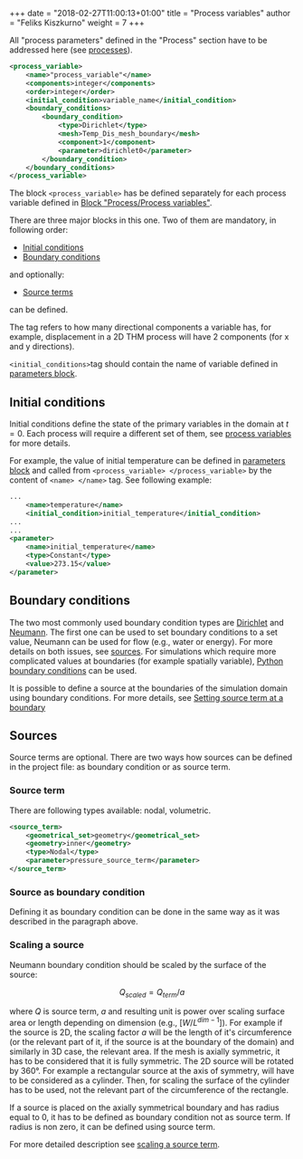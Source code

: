 +++
date = "2018-02-27T11:00:13+01:00"
title = "Process variables"
author = "Feliks Kiszkurno"
weight = 7
+++

All "process parameters" defined in the "Process" section have to be addressed here (see [processes](/docs/userguide/blocks/processes/)).

```xml
<process_variable>
    <name>"process_variable"</name>
    <components>integer</components>
    <order>integer</order>
    <initial_condition>variable_name</initial_condition>
    <boundary_conditions>
        <boundary_condition>
            <type>Dirichlet</type>
            <mesh>Temp_Dis_mesh_boundary</mesh>
            <component>1</component>
            <parameter>dirichlet0</parameter>
        </boundary_condition>
    </boundary_conditions>
</process_variable>
```

The block `<process_variable>` has be defined separately for each process variable defined in [Block "Process/Process variables"](/docs/userguide/blocks/processes/#process-variables).

<!-- TODO: Explain the little example above in a little bit more detail or give a link to a tutorial. -->

There are three major blocks in this one.
Two of them are mandatory, in following order:

- [Initial conditions](/docs/userguide/blocks/process_variables/#initial-conditions)
- [Boundary conditions](/docs/userguide/blocks/process_variables/#boundary-conditions)

and optionally:

- [Source terms](/docs/userguide/blocks/process_variables/#sources)

can be defined.

The tag <components> refers to how many directional components a variable has, for example, displacement in a 2D THM process
will have 2 components (for x and y directions).

`<initial_conditions>`tag should contain the name of variable defined in [parameters block](/docs/userguide/blocks/parameters/).

## Initial conditions

Initial conditions define the state of the primary variables in the domain at $t=0$.
Each process will require a different set of them, see [process variables](/docs/userguide/blocks/processes/#process-variables)
for more details.

For example, the value of initial temperature can be defined in [parameters block](/docs/userguide/blocks/parameters/) and
called from `<process_variable> </process_variable>` by the content of `<name> </name>` tag.
See following example:

```xml
...
    <name>temperature</name>
    <initial_condition>initial_temperature</initial_condition>
...
...
<parameter>
    <name>initial_temperature</name>
    <type>Constant</type>
    <value>273.15</value>
</parameter>
```

## Boundary conditions

The two most commonly used boundary condition types are [Dirichlet](/docs/userguide/blocks/boundary_conditions/#dirichlet) and [Neumann](/docs/userguide/blocks/boundary_conditions/#neumann).
The first one can be used to set boundary conditions to a set value, Neumann can be used for flow (e.g., water or energy).
For more details on both issues, see [sources](/docs/userguide/blocks/process_variables/#sources).
For simulations which require more complicated values at boundaries (for example spatially variable), [Python boundary conditions](/docs/userguide/blocks/boundary_conditions/#python) can be used.

It is possible to define a source at the boundaries of the simulation domain using boundary conditions.
For more details, see [Setting source term at a boundary](/docs/userguide/blocks/boundary_conditions/#setting-source-term-at-a-boundary)

## Sources

Source terms are optional.
There are two ways how sources can be defined in the project file: as boundary condition or as source term.

### Source term

There are following types available: nodal, volumetric.

```xml
<source_term>
    <geometrical_set>geometry</geometrical_set>
    <geometry>inner</geometry>
    <type>Nodal</type>
    <parameter>pressure_source_term</parameter>
</source_term>
```

### Source as boundary condition

Defining it as boundary condition can be done in the same way as it was described in the paragraph above.

### Scaling a source

Neumann boundary condition should be scaled by the surface of the source:

$$ Q_{scaled} = Q_{term} / a $$

where $Q$ is source term, $a$ and resulting unit is power over scaling surface area or length depending on dimension (e.g., $[W / L^{dim-1}]$).
For example if the source is 2D, the scaling factor $a$ will be the length of it's circumference (or the relevant part of it,
if the source is at the boundary of the domain) and similarly in 3D case, the relevant area.
If the mesh is axially symmetric, it has to be considered that it is fully symmetric.
The 2D source will be rotated by $360°$.
For example a rectangular source at the axis of symmetry, will have to be considered as a cylinder.
Then, for scaling the surface of the cylinder has to be used, not the relevant part of the circumference of the rectangle.

If a source is placed on the axially symmetrical boundary and has radius equal to 0, it has to be defined as boundary condition
not as source term.
If radius is non zero, it can be defined using source term.

For more detailed description see [scaling a source term](/docs/userguide/blocks/misc/scaling_source_term/).

